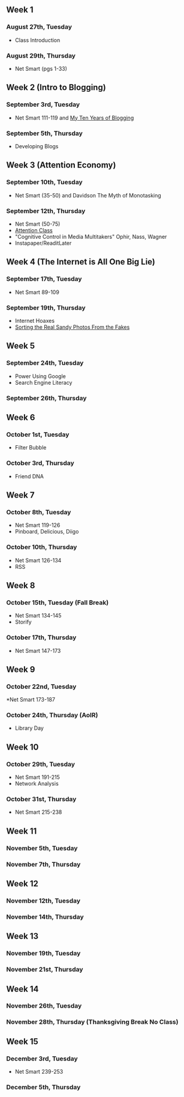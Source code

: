## Week 1
### August 27th, Tuesday
* Class Introduction
### August 29th, Thursday
* Net Smart (pgs 1-33)
## Week 2 (Intro to Blogging)
### September 3rd, Tuesday
* Net Smart 111-119 and [ My Ten Years of Blogging ](http://gigaom.com/2011/11/26/10-years-gigaom/)
### September 5th, Thursday
* Developing Blogs
## Week 3 (Attention Economy)
### September 10th, Tuesday
* Net Smart (35-50) and Davidson The Myth of Monotasking
### September 12th, Thursday
* Net Smart (50-75)
* [Attention Class](http://www.boston.com/news/education/higher/articles/2008/06/29/attention_class/?page=full)
* "Cognitive Control in Media Multitakers" Ophir, Nass, Wagner
* Instapaper/ReaditLater
## Week 4 (The Internet is All One Big Lie)
### September 17th, Tuesday
* Net Smart 89-109
### September 19th, Thursday
* Internet Hoaxes
* [ Sorting the Real Sandy Photos From the Fakes ](http://www.theatlantic.com/technology/archive/2012/10/sorting-the-real-sandy-photos-from-the-fakes/264243/ )
## Week 5
### September 24th, Tuesday
* Power Using Google
* Search Engine Literacy
### September 26th, Thursday
## Week 6
### October 1st, Tuesday 
* Filter Bubble
### October 3rd, Thursday
* Friend DNA
## Week 7
### October 8th, Tuesday
* Net Smart 119-126
* Pinboard, Delicious, Diigo
### October 10th, Thursday
* Net Smart 126-134
* RSS
## Week 8
### October 15th, Tuesday (Fall Break)
* Net Smart 134-145
* Storify 
### October 17th, Thursday
* Net Smart 147-173
## Week 9
### October 22nd, Tuesday
*Net Smart 173-187
### October 24th, Thursday (AoIR)
* Library Day
## Week 10
### October 29th, Tuesday
* Net Smart 191-215
* Network Analysis
### October 31st, Thursday
* Net Smart 215-238
## Week 11
### November 5th, Tuesday

### November 7th, Thursday
## Week 12
### November 12th, Tuesday
### November 14th, Thursday
## Week 13
### November 19th, Tuesday
### November 21st, Thursday
## Week 14
### November 26th, Tuesday
### November 28th, Thursday (Thanksgiving Break No Class)
## Week 15
### December 3rd, Tuesday
* Net Smart 239-253
### December 5th, Thursday
